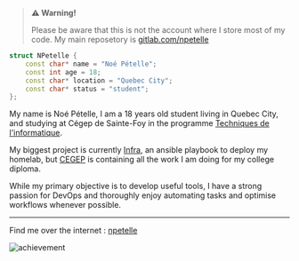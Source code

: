 > **⚠️ Warning!**
>
> Please be aware that this is not the account where I store most of my code. My main reposetory is [gitlab.com/npetelle](https://gitlab.com/npetelle)

```cpp
struct NPetelle {
    const char* name = "Noé Pételle";
    const int age = 18;
    const char* location = "Quebec City";
    const char* status = "student";
};
```

My name is Noé Pételle, I am a 18 years old student living in Quebec City, and studying at Cégep de Sainte-Foy in the programme [Techniques de l'informatique](https://www.csfoy.ca/programmes/tous-les-programmes/programmes-techniques/techniques-de-linformatique-programmation-web-mobile-et-jeux-video/).

My biggest project is currently [Infra](https://gitlab.com/npetelle/infra), an ansible playbook to deploy my homelab, but [CEGEP](https://gitlab.com/npetelle/cegep) is containing all the work I am doing for my college diploma.

While my primary objective is to develop useful tools, I have a strong passion for DevOps and thoroughly enjoy automating tasks and optimise workflows whenever possible.

---

Find me over the internet : [npetelle](https://links.petelle.net)

![achievement](https://gitlab.com/npetelle/npetelle/-/raw/main/img/minecraft-readme.png)
